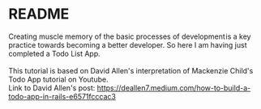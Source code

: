 # README

Creating muscle memory of the basic processes of development is a key practice towards becoming a better developer. So here I am having just completed a Todo List App.
<br/>
<br/>
This tutorial is based on David Allen's interpretation of Mackenzie Child's Todo App tutorial on Youtube.<br/>
Link to David Allen's post: https://deallen7.medium.com/how-to-build-a-todo-app-in-rails-e6571fcccac3

